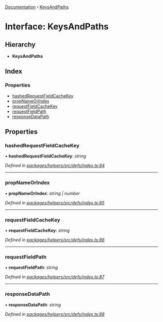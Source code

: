 [Documentation](../README.md) › [KeysAndPaths](keysandpaths.md)

# Interface: KeysAndPaths

## Hierarchy

* **KeysAndPaths**

## Index

### Properties

* [hashedRequestFieldCacheKey](keysandpaths.md#hashedrequestfieldcachekey)
* [propNameOrIndex](keysandpaths.md#propnameorindex)
* [requestFieldCacheKey](keysandpaths.md#requestfieldcachekey)
* [requestFieldPath](keysandpaths.md#requestfieldpath)
* [responseDataPath](keysandpaths.md#responsedatapath)

## Properties

###  hashedRequestFieldCacheKey

• **hashedRequestFieldCacheKey**: *string*

*Defined in [packages/helpers/src/defs/index.ts:84](https://github.com/badbatch/graphql-box/blob/72586b55/packages/helpers/src/defs/index.ts#L84)*

___

###  propNameOrIndex

• **propNameOrIndex**: *string | number*

*Defined in [packages/helpers/src/defs/index.ts:85](https://github.com/badbatch/graphql-box/blob/72586b55/packages/helpers/src/defs/index.ts#L85)*

___

###  requestFieldCacheKey

• **requestFieldCacheKey**: *string*

*Defined in [packages/helpers/src/defs/index.ts:86](https://github.com/badbatch/graphql-box/blob/72586b55/packages/helpers/src/defs/index.ts#L86)*

___

###  requestFieldPath

• **requestFieldPath**: *string*

*Defined in [packages/helpers/src/defs/index.ts:87](https://github.com/badbatch/graphql-box/blob/72586b55/packages/helpers/src/defs/index.ts#L87)*

___

###  responseDataPath

• **responseDataPath**: *string*

*Defined in [packages/helpers/src/defs/index.ts:88](https://github.com/badbatch/graphql-box/blob/72586b55/packages/helpers/src/defs/index.ts#L88)*
